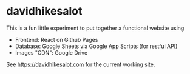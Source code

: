 # davidhikesalot

This is a fun little experiment to put together a functional website using
* Frontend: React on Github Pages
* Database: Google Sheets via Google App Scripts (for restful API)
* Images "CDN": Google Drive

See https://davidhikesalot.com for the current working site.

